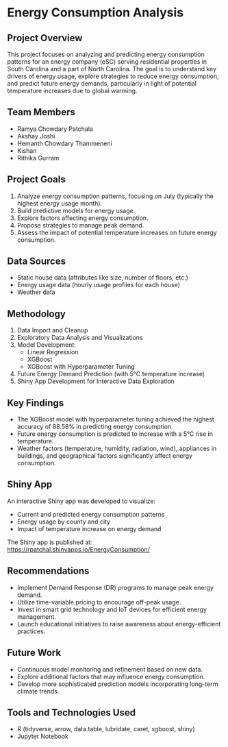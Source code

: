 # Energy Consumption Analysis

## Project Overview
This project focuses on analyzing and predicting energy consumption patterns for an energy company (eSC) serving residential properties in South Carolina and a part of North Carolina. The goal is to understand key drivers of energy usage, explore strategies to reduce energy consumption, and predict future energy demands, particularly in light of potential temperature increases due to global warming.

## Team Members
- Ramya Chowdary Patchala
- Akshay Joshi
- Hemanth Chowdary Thammeneni
- Kishan
- Rithika Gurram

## Project Goals
1. Analyze energy consumption patterns, focusing on July (typically the highest energy usage month).
2. Build predictive models for energy usage.
3. Explore factors affecting energy consumption.
4. Propose strategies to manage peak demand.
5. Assess the impact of potential temperature increases on future energy consumption.

## Data Sources
- Static house data (attributes like size, number of floors, etc.)
- Energy usage data (hourly usage profiles for each house)
- Weather data

## Methodology
1. Data Import and Cleanup
2. Exploratory Data Analysis and Visualizations
3. Model Development:
   - Linear Regression
   - XGBoost
   - XGBoost with Hyperparameter Tuning
4. Future Energy Demand Prediction (with 5°C temperature increase)
5. Shiny App Development for Interactive Data Exploration

## Key Findings
- The XGBoost model with hyperparameter tuning achieved the highest accuracy of 88.58% in predicting energy consumption.
- Future energy consumption is predicted to increase with a 5°C rise in temperature.
- Weather factors (temperature, humidity, radiation, wind), appliances in buildings, and geographical factors significantly affect energy consumption.

## Shiny App
An interactive Shiny app was developed to visualize:
- Current and predicted energy consumption patterns
- Energy usage by county and city
- Impact of temperature increase on energy demand

The Shiny app is published at: https://rpatchal.shinyapps.io/EnergyConsumption/

## Recommendations
- Implement Demand Response (DR) programs to manage peak energy demand.
- Utilize time-variable pricing to encourage off-peak usage.
- Invest in smart grid technology and IoT devices for efficient energy management.
- Launch educational initiatives to raise awareness about energy-efficient practices.

## Future Work
- Continuous model monitoring and refinement based on new data.
- Explore additional factors that may influence energy consumption.
- Develop more sophisticated prediction models incorporating long-term climate trends.

## Tools and Technologies Used
- R (tidyverse, arrow, data.table, lubridate, caret, xgboost, shiny)
- Jupyter Notebook
